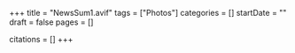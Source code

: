 +++
title = "NewsSum1.avif"
tags = ["Photos"]
categories = []
startDate = ""
draft = false
pages = []

citations = []
+++
